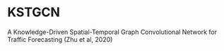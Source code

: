 # KSTGCN
A Knowledge-Driven Spatial-Temporal Graph Convolutional Network for Traffic Forecasting (Zhu et al, 2020)
